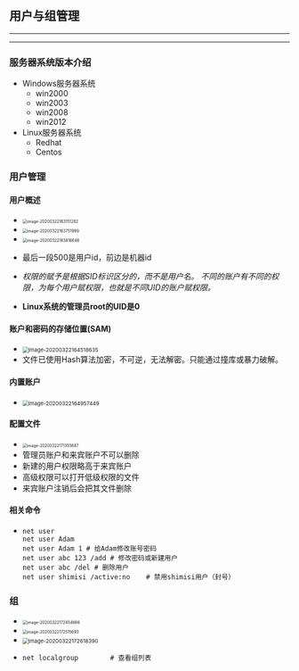 ## 用户与组管理

---

---

### 服务器系统版本介绍

* Windows服务器系统
  * win2000
  * win2003
  * win2008
  * win2012
* Linux服务器系统
  * Redhat
  * Centos

### 用户管理

#### 用户概述

* <img src="/./qmfgwhloanqrxtxibiji/SavedPics/用户与组管理/image-20200322163151282.png" alt="image-20200322163151282" style="zoom:50%;" />
* <img src="/./qmfgwhloanqrxtxibiji/SavedPics/用户与组管理/image-20200322163751999.png" alt="image-20200322163751999" style="zoom:50%;" />
* <img src="/./qmfgwhloanqrxtxibiji/SavedPics/用户与组管理/image-20200322163816646.png" alt="image-20200322163816646" style="zoom:50%;" />
* 最后一段500是用户id，前边是机器id

* *权限的赋予是根据SID标识区分的，而不是用户名。*
  *不同的账户有不同的权限，为每个用户赋权限，也就是不同UID的账户赋权限。*

* **Linux系统的管理员root的UID是0**

#### 账户和密码的存储位置(SAM)

* <img src="/./qmfgwhloanqrxtxibiji/SavedPics/用户与组管理/image-20200322164518635.png" alt="image-20200322164518635" style="zoom: 67%;" />
* 文件已使用Hash算法加密，不可逆，无法解密。只能通过撞库或暴力破解。

#### 内置账户

* <img src="/./qmfgwhloanqrxtxibiji/SavedPics/用户与组管理/image-20200322164957449.png" alt="image-20200322164957449" style="zoom:67%;" />

#### 配置文件

* <img src="/./qmfgwhloanqrxtxibiji/SavedPics/用户与组管理/image-20200322171355687.png" alt="image-20200322171355687" style="zoom: 50%;" />
* 管理员账户和来宾账户不可以删除
* 新建的用户权限略高于来宾账户
* 高级权限可以打开低级权限的文件
* 来宾账户注销后会把其文件删除

#### 相关命令

* ```dos
  net user 
  net user Adam
  net user Adam 1 # 给Adam修改账号密码
  net user abc 123 /add	# 修改密码或新建用户
  net user abc /del # 删除用户
  net user shimisi /active:no    # 禁用shimisi用户（封号）
  ```

### 组

* <img src="/./qmfgwhloanqrxtxibiji/SavedPics/用户与组管理/image-20200322172454666.png" alt="image-20200322172454666" style="zoom:50%;" />

* <img src="/./qmfgwhloanqrxtxibiji/SavedPics/用户与组管理/image-20200322172515693.png" alt="image-20200322172515693" style="zoom:50%;" />

* <img src="/./qmfgwhloanqrxtxibiji/SavedPics/用户与组管理/image-20200322172618390.png" alt="image-20200322172618390" style="zoom:67%;" />

* ```dos
  net localgroup 		# 查看组列表
  ```

